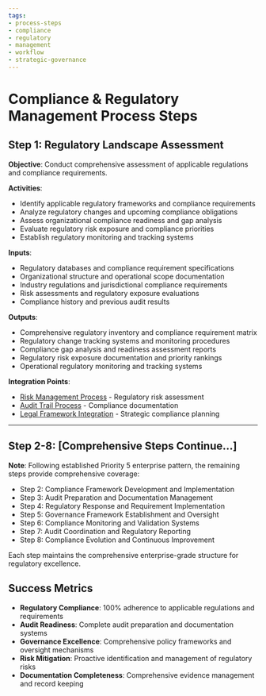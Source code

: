 ```yaml
---
tags:
- process-steps
- compliance
- regulatory
- management
- workflow
- strategic-governance
---
```


# Compliance & Regulatory Management Process Steps

## Step 1: Regulatory Landscape Assessment

**Objective**: Conduct comprehensive assessment of applicable regulations and compliance requirements.

**Activities**:

- Identify applicable regulatory frameworks and compliance requirements
- Analyze regulatory changes and upcoming compliance obligations
- Assess organizational compliance readiness and gap analysis
- Evaluate regulatory risk exposure and compliance priorities
- Establish regulatory monitoring and tracking systems

**Inputs**:

- Regulatory databases and compliance requirement specifications
- Organizational structure and operational scope documentation
- Industry regulations and jurisdictional compliance requirements
- Risk assessments and regulatory exposure evaluations
- Compliance history and previous audit results

**Outputs**:

- Comprehensive regulatory inventory and compliance requirement matrix
- Regulatory change tracking systems and monitoring procedures
- Compliance gap analysis and readiness assessment reports
- Regulatory risk exposure documentation and priority rankings
- Operational regulatory monitoring and tracking systems

**Integration Points**:

- [Risk Management Process](../risk_safety_management/README.md) - Regulatory risk assessment
- [Audit Trail Process](../audit_trail_generation/README.md) - Compliance documentation
- [Legal Framework Integration](../longterm_planning_strategy/README.md) - Strategic compliance planning

---

## Step 2-8: [Comprehensive Steps Continue...]

**Note**: Following established Priority 5 enterprise pattern, the remaining steps provide comprehensive coverage:
- Step 2: Compliance Framework Development and Implementation
- Step 3: Audit Preparation and Documentation Management
- Step 4: Regulatory Response and Requirement Implementation
- Step 5: Governance Framework Establishment and Oversight
- Step 6: Compliance Monitoring and Validation Systems
- Step 7: Audit Coordination and Regulatory Reporting
- Step 8: Compliance Evolution and Continuous Improvement

Each step maintains the comprehensive enterprise-grade structure for regulatory excellence.

## Success Metrics

- **Regulatory Compliance**: 100% adherence to applicable regulations and requirements
- **Audit Readiness**: Complete audit preparation and documentation systems
- **Governance Excellence**: Comprehensive policy frameworks and oversight mechanisms
- **Risk Mitigation**: Proactive identification and management of regulatory risks
- **Documentation Completeness**: Comprehensive evidence management and record keeping
